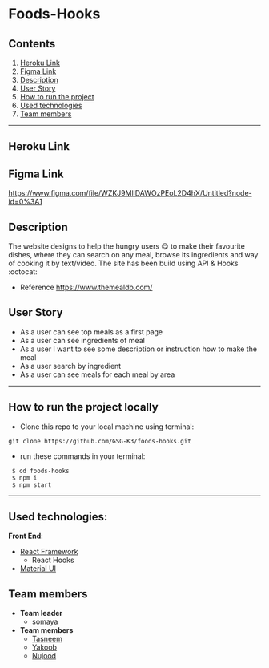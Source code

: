 
# Foods-Hooks

## **Contents**

1. [Heroku Link](#heroku-link)
2. [Figma Link](#figma-link) 
3. [Description](#description)
4. [User Story](#user-story)
5. [How to run the project](#How-to-run-the-project-locally)
6. [Used technologies](#used-technologies)
7. [Team members](#team-members)

---

## Heroku Link

## Figma Link

https://www.figma.com/file/WZKJ9MllDAWOzPEoL2D4hX/Untitled?node-id=0%3A1

## Description
The website designs to help the hungry users :yum: to make their favourite dishes, where they can search on any meal, browse its ingredients and way of cooking it by text/video.
The site has been build using API & Hooks :octocat:
  - Reference 
    https://www.themealdb.com/

## User Story
- As a user can see top meals as a first page
- As a user can see ingredients of meal
- As a user I want to see some description or instruction how to make the meal
- As a user search by ingredient
- As a user can see meals for each meal by area

---
## How to run the project locally

- Clone this repo to your local machine using terminal:
```shell
git clone https://github.com/GSG-K3/foods-hooks.git
```
- run these commands in your terminal:
```shell
 $ cd foods-hooks
 $ npm i
 $ npm start
```
---
## Used technologies:
**Front End**:

- [React Framework](https://reactjs.org/)
  - React Hooks
- [Material UI](https://material-ui.com/)

## Team members

- **Team leader**
  - [somaya](https://github.com/someyaaltous)
- **Team members**
  - [Tasneem](https://github.com/tasneembhiri)
  - [Yakoob](https://github.com/YakoobHammouri)
  - [Nujood](https://github.com/Jood80) 
